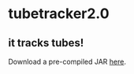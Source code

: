 # tubetracker2.0

## it tracks tubes!

Download a pre-compiled JAR [here](https://wustl.box.com/s/6wac2usqz2wzrc5azo7laauq95fzxrjr).
